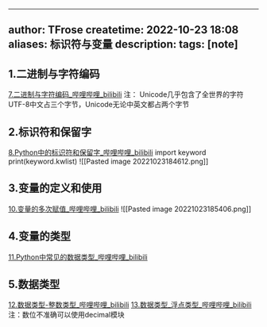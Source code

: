 
---
author: TFrose
createtime: 2022-10-23 18:08
aliases: 标识符与变量
description:
tags: [note]
---

## 1.二进制与字符编码
[7.二进制与字符编码_哔哩哔哩_bilibili](https://www.bilibili.com/video/BV1wD4y1o7AS/?p=8&spm_id_from=pageDriver&vd_source=2029b6b0b60ecbc6cf63989bfa56dd26)
注： Unicode几乎包含了全世界的字符
UTF-8中文占三个字节，Unicode无论中英文都占两个字节

## 2.标识符和保留字
[8.Python中的标识符和保留字_哔哩哔哩_bilibili](https://www.bilibili.com/video/BV1wD4y1o7AS/?p=9&spm_id_from=pageDriver&vd_source=2029b6b0b60ecbc6cf63989bfa56dd26)
import keyword
print(keyword.kwlist)
![[Pasted image 20221023184612.png]]

## 3.变量的定义和使用
[10.变量的多次赋值_哔哩哔哩_bilibili](https://www.bilibili.com/video/BV1wD4y1o7AS/?p=11&spm_id_from=pageDriver&vd_source=2029b6b0b60ecbc6cf63989bfa56dd26)
![[Pasted image 20221023185406.png]]

## 4.变量的类型
[11.Python中常见的数据类型_哔哩哔哩_bilibili](https://www.bilibili.com/video/BV1wD4y1o7AS/?p=12&spm_id_from=pageDriver&vd_source=2029b6b0b60ecbc6cf63989bfa56dd26)

## 5.数据类型
[12.数据类型-整数类型_哔哩哔哩_bilibili](https://www.bilibili.com/video/BV1wD4y1o7AS/?p=13&spm_id_from=pageDriver&vd_source=2029b6b0b60ecbc6cf63989bfa56dd26)
[13.数据类型_浮点类型_哔哩哔哩_bilibili](https://www.bilibili.com/video/BV1wD4y1o7AS/?p=14&spm_id_from=pageDriver&vd_source=2029b6b0b60ecbc6cf63989bfa56dd26)
注：数位不准确可以使用decimal模块